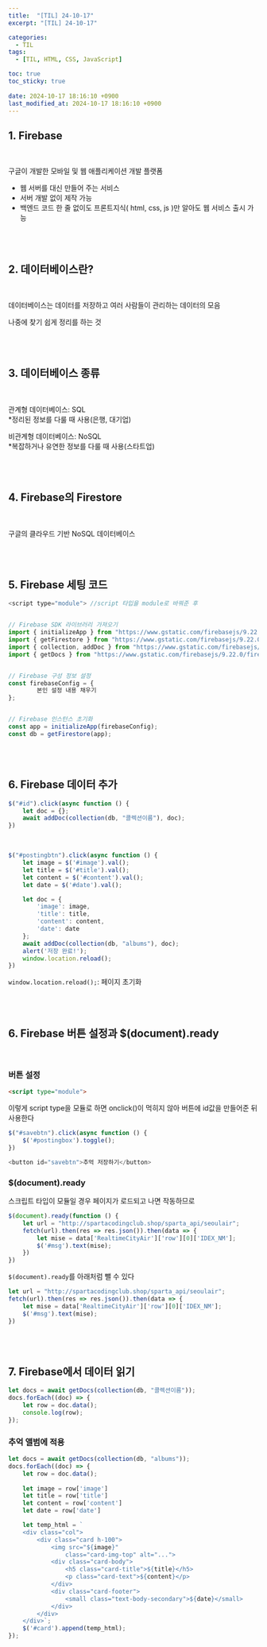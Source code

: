 ```yaml
---
title:  "[TIL] 24-10-17"
excerpt: "[TIL] 24-10-17"

categories:
  - TIL
tags:
  - [TIL, HTML, CSS, JavaScript]

toc: true
toc_sticky: true
 
date: 2024-10-17 18:16:10 +0900
last_modified_at: 2024-10-17 18:16:10 +0900
---
```


## 1. Firebase

<br>

구글이 개발한 모바일 및 웹 애플리케이션 개발 플랫폼

- 웹 서버를 대신 만들어 주는 서비스
- 서버 개발 없이 제작 가능
- 백엔드 코드 한 줄 없이도 프론트지식( html, css, js )만 알아도 웹 서비스 출시 가능

<br>

<br>

## 2. 데이터베이스란?

<br>

데이터베이스는 데이터를 저장하고 여러 사람들이 관리하는 데이터의 모음

나중에 찾기 쉽게 정리를 하는 것

<br>

<br>

## 3. 데이터베이스 종류

<br>

관계형 데이터베이스: SQL  
\*정리된 정보를 다룰 때 사용(은행, 대기업)

비관계형 데이터베이스: NoSQL  
\*복잡하거나 유연한 정보를 다룰 때 사용(스타트업)

<br>

<br>

## 4. Firebase의 Firestore

<br>

구글의 클라우드 기반 NoSQL 데이터베이스

<br>

<br>

## 5. Firebase 세팅 코드

```js
<script type="module"> //script 타입을 module로 바꿔준 후


// Firebase SDK 라이브러리 가져오기
import { initializeApp } from "https://www.gstatic.com/firebasejs/9.22.0/firebase-app.js";
import { getFirestore } from "https://www.gstatic.com/firebasejs/9.22.0/firebase-firestore.js";
import { collection, addDoc } from "https://www.gstatic.com/firebasejs/9.22.0/firebase-firestore.js";
import { getDocs } from "https://www.gstatic.com/firebasejs/9.22.0/firebase-firestore.js";


// Firebase 구성 정보 설정
const firebaseConfig = {
        본인 설정 내용 채우기 
};


// Firebase 인스턴스 초기화
const app = initializeApp(firebaseConfig);
const db = getFirestore(app);
```

<br>

<br>

## 6. Firebase 데이터 추가

```js
$("#id").click(async function () {
    let doc = {};
    await addDoc(collection(db, "콜렉션이름"), doc);
})
```

<br>

```js
$("#postingbtn").click(async function () {
    let image = $('#image').val();
    let title = $('#title').val();
    let content = $('#content').val();
    let date = $('#date').val();

    let doc = {
        'image': image,
        'title': title,
        'content': content,
        'date': date
    };
    await addDoc(collection(db, "albums"), doc);
    alert('저장 완료!');
    window.location.reload();
})
```

```window.location.reload();```: 페이지 초기화

<br>

<br>

## 6. Firebase 버튼 설정과 $(document).ready

<br>

### 버튼 설정

```html
<script type="module">
```

이렇게 script type을 모듈로 하면 onclick()이 먹히지 않아 버튼에 id값을 만들어준 뒤 사용한다

```js
$("#savebtn").click(async function () {
    $('#postingbox').toggle();
})

<button id="savebtn">추억 저장하기</button>
```

### $(document).ready

스크립트 타입이 모듈일 경우 페이지가 로드되고 나면 작동하므로

```js
$(document).ready(function () {
    let url = "http://spartacodingclub.shop/sparta_api/seoulair";
    fetch(url).then(res => res.json()).then(data => {
        let mise = data['RealtimeCityAir']['row'][0]['IDEX_NM'];
        $('#msg').text(mise);
    })
})
```

```$(document).ready```를  아래처럼 뺄 수 있다

```js
let url = "http://spartacodingclub.shop/sparta_api/seoulair";
fetch(url).then(res => res.json()).then(data => {
    let mise = data['RealtimeCityAir']['row'][0]['IDEX_NM'];
    $('#msg').text(mise);
})
```

<br>

<br>



## 7. Firebase에서 데이터 읽기

```js
let docs = await getDocs(collection(db, "콜렉션이름"));
docs.forEach((doc) => {
    let row = doc.data();
    console.log(row);
});
```

### 추억 앨범에 적용

```js
let docs = await getDocs(collection(db, "albums"));
docs.forEach((doc) => {
    let row = doc.data();
    
    let image = row['image']
    let title = row['title']
    let content = row['content']
    let date = row['date']

    let temp_html = `
    <div class="col">
        <div class="card h-100">
            <img src="${image}"
                class="card-img-top" alt="...">
            <div class="card-body">
                <h5 class="card-title">${title}</h5>
                <p class="card-text">${content}</p>
            </div>
            <div class="card-footer">
                <small class="text-body-secondary">${date}</small>
            </div>
        </div>
    </div>`;
    $('#card').append(temp_html);
});
```
